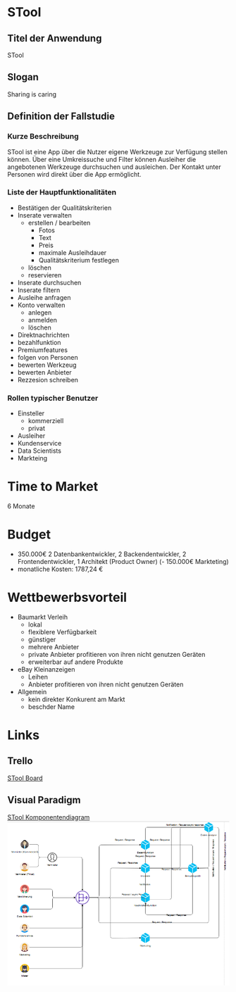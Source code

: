 # STool

## Titel der Anwendung
STool

## Slogan
Sharing is caring

## Definition der Fallstudie
### Kurze Beschreibung
STool ist eine App über die Nutzer eigene Werkzeuge zur Verfügung stellen können. Über eine Umkreissuche und Filter können Ausleiher die angebotenen Werkzeuge durchsuchen und ausleichen. Der Kontakt unter Personen wird direkt über die App ermöglicht.

### Liste der Hauptfunktionalitäten
- Bestätigen der Qualitätskriterien
- Inserate verwalten
  - erstellen / bearbeiten
    - Fotos 
    - Text
    - Preis
    - maximale Ausleihdauer
    - Qualitätskriterium festlegen
  - löschen
  - reservieren
- Inserate durchsuchen
- Inserate filtern
- Ausleihe anfragen
- Konto verwalten 
  - anlegen
  - anmelden
  - löschen
- Direktnachrichten
- bezahlfunktion
- Premiumfeatures
- folgen von Personen
- bewerten Werkzeug
- bewerten Anbieter
- Rezzesion schreiben

### Rollen typischer Benutzer
- Einsteller
  - kommerziell
  - privat
- Ausleiher
- Kundenservice
- Data Scientists
- Markteing

# Time to Market
6 Monate

# Budget
- 350.000€ 2 Datenbankentwickler, 2 Backendentwickler, 2 Frontendentwickler, 1 Architekt (Product Owner)
(- 150.000€ Markteting)
- monatliche Kosten: 1787,24 €

# Wettbewerbsvorteil
- Baumarkt Verleih 
  - lokal 
  - flexiblere Verfügbarkeit 
  - günstiger
  - mehrere Anbieter
  - private Anbieter profitieren von ihren nicht genutzen Geräten
  - erweiterbar auf andere Produkte
- eBay Kleinanzeigen
  - Leihen
  - Anbieter profitieren von ihren nicht genutzen Geräten
- Allgemein
  - kein direkter Konkurent am Markt
  - beschder Name

# Links
## Trello
<a href="https://trello.com/invite/b/tJm5FOzQ/e43430f187e8403614860cf49fc09d5b/stool">STool Board</a>
## Visual Paradigm
<a href="https://online.visual-paradigm.com/share.jsp?id=313333303339332d36">STool Komponentendiagram</a>
<img src="screenshots/Diagramm.png">

